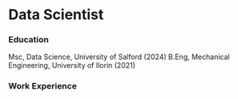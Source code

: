 # Data Scientist

### Education
Msc, Data Science, University of Salford (2024)
B.Eng, Mechanical Engineering, University of Ilorin (2021)

### Work Experience
